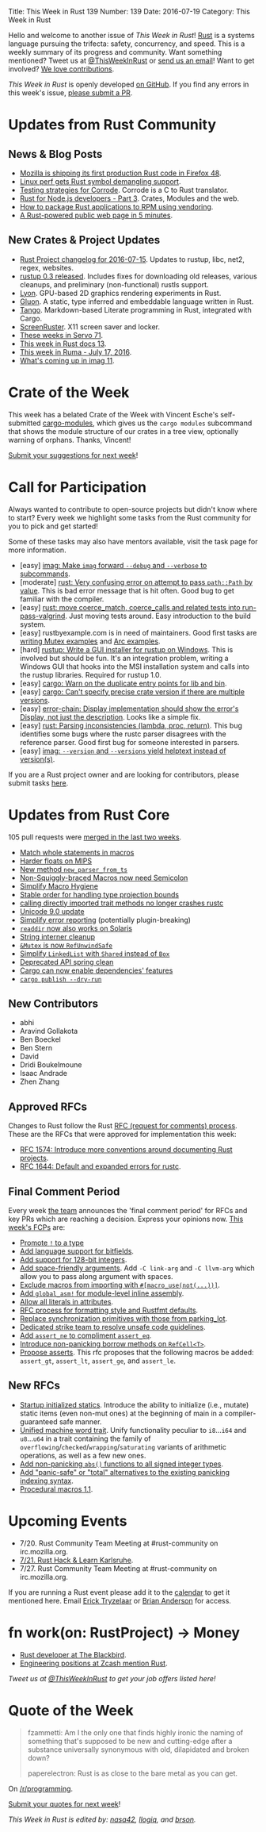 Title: This Week in Rust 139
Number: 139
Date: 2016-07-19
Category: This Week in Rust

Hello and welcome to another issue of *This Week in Rust*!
[Rust](http://rust-lang.org) is a systems language pursuing the trifecta:
safety, concurrency, and speed. This is a weekly summary of its progress and
community. Want something mentioned? Tweet us at [@ThisWeekInRust](https://twitter.com/ThisWeekInRust) or [send us an
email](mailto:corey@octayn.net?subject=This%20Week%20in%20Rust%20Suggestion)!
Want to get involved? [We love
contributions](https://github.com/rust-lang/rust/blob/master/CONTRIBUTING.md).

*This Week in Rust* is openly developed [on GitHub](https://github.com/cmr/this-week-in-rust).
If you find any errors in this week's issue, [please submit a PR](https://github.com/cmr/this-week-in-rust/pulls).

# Updates from Rust Community

## News & Blog Posts

* [Mozilla is shipping its first production Rust code in Firefox 48](https://hacks.mozilla.org/2016/07/shipping-rust-in-firefox/).
* [Linux perf gets Rust symbol demangling support](https://git.kernel.org/cgit/linux/kernel/git/tip/tip.git/commit/?id=cae15db74999edb96dd9f5bbd4d55849391dd92b).
* [Testing strategies for Corrode](http://jamey.thesharps.us/2016/07/testing-strategies-for-corrode.html). Corrode is a C to Rust translator.
* [Rust for Node.js developers - Part 3](http://fredrik.anderzon.se/rust-for-node-js-developers-part-3-crates-modules-and-the-web/). Crates, Modules and the web.
* [How to package Rust applications to RPM using vendoring](https://czanik.blogs.balabit.com/2016/07/how-to-package-rust-applications-to-rpm-using-vendoring/).
* [A Rust-powered public web page in 5 minutes](https://medium.com/@rap2h/a-rust-powered-public-website-in-5-minutes-b682d8527b6b).

## New Crates & Project Updates

* [Rust Project changelog for
  2016-07-15](https://users.rust-lang.org/t/rust-project-changelog-for-2016-07-15/6555/1). Updates
  to rustup, libc, net2, regex, websites.
* [rustup 0.3
  released](https://internals.rust-lang.org/t/beta-testing-rustup-rs/3316/144). Includes
  fixes for downloading old releases, various cleanups, and
  preliminary (non-functional) rustls support.
* [Lyon](https://github.com/nical/lyon). GPU-based 2D graphics rendering experiments in Rust.
* [Gluon](https://github.com/Marwes/gluon). A static, type inferred and embeddable language written in Rust.
* [Tango](https://github.com/pnkfelix/tango). Markdown-based Literate programming in Rust, integrated with Cargo.
* [ScreenRuster](https://github.com/meh/screenruster). X11 screen saver and locker.
* [These weeks in Servo 71](https://blog.servo.org/2016/07/18/twis-71/).
* [This week in Rust docs 13](https://guillaumegomez.github.io/this-week-in-rust-docs/blog/this-week-in-rust-docs-13).
* [This week in Ruma - July 17, 2016](https://www.ruma.io/news/this-week-in-ruma-2016-07-17/).
* [What's coming up in imag 11](http://beyermatthias.de/blog/2016/07/15/what-s-coming-up-in-imag-11/).

# Crate of the Week

This week has a belated Crate of the Week with Vincent Esche's self-submitted [cargo-modules](https://crates.io/crates/cargo-modules), which gives us the `cargo modules` subcommand that shows the module structure of our crates in a tree view, optionally warning of orphans. Thanks, Vincent!

[Submit your suggestions for next week][submit_crate]!

[submit_crate]: https://users.rust-lang.org/t/crate-of-the-week/2704

# Call for Participation

Always wanted to contribute to open-source projects but didn't know where to start?
Every week we highlight some tasks from the Rust community for you to pick and get started!

Some of these tasks may also have mentors available, visit the task page for more information.

* [easy] [imag: Make `imag` forward `--debug` and `--verbose` to subcommands](https://github.com/matthiasbeyer/imag/issues/506).
* [moderate] [rust: Very confusing error on attempt to pass
  `path::Path` by
  value](https://github.com/rust-lang/rust/issues/23286). This is bad
  error message that is hit often. Good bug to get familiar with the
  compiler.
* [easy] [rust: move coerce_match, coerce_calls and related tests into
  run-pass-valgrind](https://github.com/rust-lang/rust/issues/21696). Just
  moving tests around. Easy introduction to the build system.
* [easy] rustbyexample.com is in need of maintainers. Good first tasks
  are [writing Mutex examples](https://github.com/rust-lang/rust-by-example/issues/105)
  and [Arc examples](https://github.com/rust-lang/rust-by-example/issues/104).
* [hard] [rustup: Write a GUI installer for rustup on
  Windows](https://github.com/rust-lang-nursery/rustup.rs/issues/253). This
  is involved but should be fun. It's an integration problem, writing
  a Windows GUI that hooks into the MSI installation system and calls
  into the rustup libraries. Required for rustup 1.0.
* [easy] [cargo: Warn on the duplicate entry points for lib and
  bin](https://github.com/rust-lang/cargo/issues/2800).
* [easy] [cargo: Can't specify precise crate version if there are
  multiple versions](https://github.com/rust-lang/cargo/issues/2773).
* [easy] [error-chain: Display implementation should show the error's
  Display, not just the
  description](https://github.com/brson/error-chain/issues/2). Looks
  like a simple fix.
* [easy] [rust: Parsing inconsistencies (lambda, proc,
  return)](https://github.com/rust-lang/rust/issues/28784). This bug
  identifies some bugs where the rustc parser disagrees with the
  reference parser. Good first bug for someone interested in parsers.
* [easy] [imag: `--version` and `--versions` yield helptext instead of version(s)](https://github.com/matthiasbeyer/imag/issues/540).

If you are a Rust project owner and are looking for contributors, please submit tasks [here][guidelines].

[guidelines]: https://users.rust-lang.org/t/twir-call-for-participation/4821

# Updates from Rust Core

105 pull requests were [merged in the last two weeks][merged].

[merged]: https://github.com/issues?q=is%3Apr+org%3Arust-lang+is%3Amerged+merged%3A2016-07-11..2016-07-18

* [Match whole statements in macros](https://github.com/rust-lang/rust/pull/34886)
* [Harder floats on MIPS](https://github.com/rust-lang/rust/pull/34841)
* [New method `new_parser_from_ts`](https://github.com/rust-lang/rust/pull/34829)
* [Non-Squiggly-braced Macros now need Semicolon](https://github.com/rust-lang/rust/pull/34660)
* [Simplify Macro Hygiene](https://github.com/rust-lang/rust/pull/34570)
* [Stable order for handling type projection bounds](https://github.com/rust-lang/rust/pull/34805)
* [calling directly imported trait methods no longer crashes rustc](https://github.com/rust-lang/rust/pull/34797)
* [Unicode 9.0 update](https://github.com/rust-lang/rust/pull/34599)
* [Simplify error reporting](https://github.com/rust-lang/rust/pull/34789) (potentially plugin-breaking)
* [`readdir` now also works on Solaris](https://github.com/rust-lang/rust/pull/34776)
* [String interner cleanup](https://github.com/rust-lang/rust/pull/34772)
* [`&Mutex` is now `RefUnwindSafe`](https://github.com/rust-lang/rust/pull/34756)
* [Simplify `LinkedList` with `Shared` instead of `Box`](https://github.com/rust-lang/rust/pull/34608)
* [Deprecated API spring clean](https://github.com/rust-lang/rust/pull/34705)
* [Cargo can now enable dependencies' features](https://github.com/rust-lang/cargo/pull/2876)
* [`cargo publish --dry-run`](https://github.com/rust-lang/cargo/pull/2849)


## New Contributors

* abhi
* Aravind Gollakota
* Ben Boeckel
* Ben Stern
* David
* Dridi Boukelmoune
* Isaac Andrade
* Zhen Zhang

## Approved RFCs

Changes to Rust follow the Rust [RFC (request for comments)
process](https://github.com/rust-lang/rfcs#rust-rfcs). These
are the RFCs that were approved for implementation this week:

* [RFC 1574: Introduce more conventions around documenting Rust projects](https://github.com/rust-lang/rfcs/pull/1574).
* [RFC 1644: Default and expanded errors for rustc](https://github.com/rust-lang/rfcs/pull/1644).

## Final Comment Period

Every week [the team](https://www.rust-lang.org/team.html) announces the
'final comment period' for RFCs and key PRs which are reaching a
decision. Express your opinions now. [This week's FCPs][fcp] are:

[fcp]: https://github.com/rust-lang/rfcs/labels/final-comment-period

* [Promote `!` to a type](https://github.com/rust-lang/rfcs/pull/1216)
* [Add language support for bitfields](https://github.com/rust-lang/rfcs/pull/1449).
* [Add support for 128-bit integers](https://github.com/rust-lang/rfcs/pull/1504).
* [Add space-friendly arguments](https://github.com/rust-lang/rfcs/pull/1509). Add `-C link-arg` and `-C llvm-arg` which allow you to pass along argument with spaces.
* [Exclude macros from importing with `#[macro_use(not(...))]`](https://github.com/rust-lang/rfcs/pull/1517).
* [Add `global_asm!` for module-level inline assembly](https://github.com/rust-lang/rfcs/pull/1548).
* [Allow all literals in attributes](https://github.com/rust-lang/rfcs/pull/1559).
* [RFC process for formatting style and Rustfmt defaults](https://github.com/rust-lang/rfcs/pull/1607).
* [Replace synchronization primitives with those from parking_lot](https://github.com/rust-lang/rfcs/pull/1632).
* [Dedicated strike team to resolve unsafe code guidelines](https://github.com/rust-lang/rfcs/pull/1643).
* [Add `assert_ne` to compliment `assert_eq`](https://github.com/rust-lang/rfcs/pull/1653).
* [Introduce non-panicking borrow methods on `RefCell<T>`](https://github.com/rust-lang/rfcs/pull/1660).
* [Propose asserts](https://github.com/rust-lang/rfcs/pull/1662). This rfc proposes that the following macros be added: `assert_gt`, `assert_lt`, `assert_ge`, and `assert_le`.

## New RFCs

* [Startup initialized statics](https://github.com/rust-lang/rfcs/pull/1674). Introduce the ability to initialize (i.e., mutate) static items (even non-mut ones) at the beginning of main in a compiler-guaranteed safe manner.
* [Unified machine word trait](https://github.com/rust-lang/rfcs/pull/1676). Unify functionality peculiar to `i8`…`i64` and `u8`…`u64` in a trait containing the family of `overflowing`/`checked`/`wrapping`/`saturating` variants of arithmetic operations, as well as a few new ones.
* [Add non-panicking `abs()` functions to all signed integer types](https://github.com/rust-lang/rfcs/pull/1678).
* [Add "panic-safe" or "total" alternatives to the existing panicking indexing syntax](https://github.com/rust-lang/rfcs/pull/1679).
* [Procedural macros 1.1](https://github.com/rust-lang/rfcs/pull/1681).

# Upcoming Events

* 7/20. Rust Community Team Meeting at #rust-community on irc.mozilla.org.
* [7/21. Rust Hack & Learn Karlsruhe](http://www.meetup.com/Rust-Hack-Learn-Karlsruhe/events/232621692/).
* 7/27. Rust Community Team Meeting at #rust-community on irc.mozilla.org.

If you are running a Rust event please add it to the [calendar] to get
it mentioned here. Email [Erick Tryzelaar][erickt] or [Brian
Anderson][brson] for access.

[calendar]: https://www.google.com/calendar/embed?src=apd9vmbc22egenmtu5l6c5jbfc%40group.calendar.google.com
[erickt]: mailto:erick.tryzelaar@gmail.com
[brson]: mailto:banderson@mozilla.com

# fn work(on: RustProject) -> Money

* [Rust developer at The Blackbird](https://rust.jobboard.io/jobs/394482-rust-developer-at-the-blackbird).
* [Engineering positions at Zcash mention Rust](https://z.cash/blog/hiring.html).

*Tweet us at [@ThisWeekInRust](https://twitter.com/ThisWeekInRust) to get your job offers listed here!*

# Quote of the Week

> fzammetti:
> Am I the only one that finds highly ironic the naming of something that's supposed to be new and cutting-edge after a substance universally synonymous with old, dilapidated and broken down?
>
> paperelectron:
> Rust is as close to the bare metal as you can get.

On [/r/programming](https://www.reddit.com/r/programming/comments/4sgzk5/shipping_rust_in_firefox/d59d2lp).

[Submit your quotes for next week][submit]!

[submit]: http://users.rust-lang.org/t/twir-quote-of-the-week/328

*This Week in Rust is edited by: [nasa42](https://github.com/nasa42), [llogiq](https://github.com/llogiq), and [brson](https://github.com/brson).*
